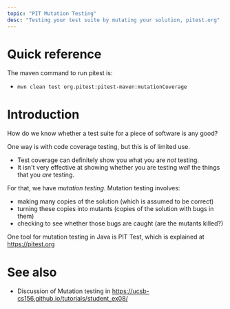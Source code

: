 ```yaml
---
topic: "PIT Mutation Testing"
desc: "Testing your test suite by mutating your solution, pitest.org"
---
```


# Quick reference

The maven command to run pitest is:
* `mvn clean test org.pitest:pitest-maven:mutationCoverage`

# Introduction

How do we know whether a test suite for a piece of software is any good?

One way is with code coverage testing, but this is of limited use.  
* Test coverage can definitely show you  what you are *not* testing.  
* It isn't very effective at showing  whether you are testing *well* the things that you *are* testing.

For that, we have *mutation testing*.   Mutation testing involves:
* making many copies of the solution (which is assumed to be correct)
* turning these copies into mutants (copies of the solution with bugs in them)
* checking to see whether those bugs are caught (are the mutants killed?)

One tool for mutation testing in Java is PIT Test, which is explained at <https://pitest.org>

# See also

* Discussion of Mutation testing in <https://ucsb-cs156.github.io/tutorials/student_ex08/>
